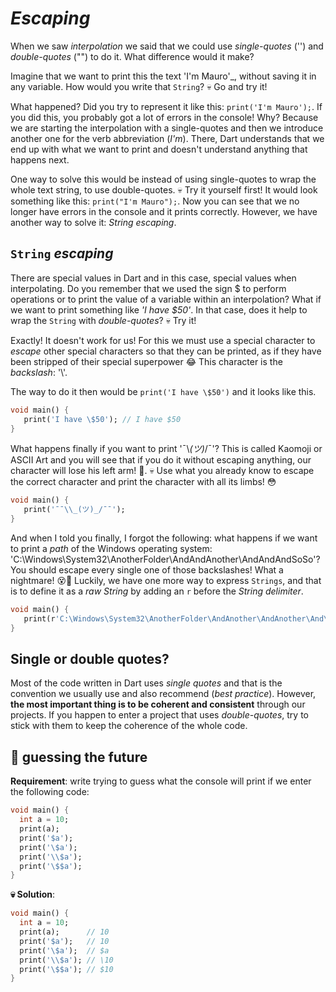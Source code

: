 # _Escaping_ 

When we saw _interpolation_ we said that we could use _single-quotes_ ('') and _double-quotes_ ("") to do it. What difference would it make?

Imagine that we want to print this the text 'I'm Mauro'_, without saving it in any variable. How would you write that `String`? 💀 Go and try it!

What happened? Did you try to represent it like this: `print('I'm Mauro');`. If you did this, you probably got a lot of errors in the console! Why? Because we are starting the interpolation with a single-quotes and then we introduce another one for the verb abbreviation (_I'm_). There, Dart understands that we end up with what we want to print and doesn't understand anything that happens next.

One way to solve this would be instead of using single-quotes to wrap the whole text string, to use double-quotes. 💀 Try it yourself first! It would look something like this: `print("I'm Mauro");`. 
Now you can see that we no longer have errors in the console and it prints correctly. However, we have another way to solve it: _String escaping_.

## `String` _escaping_ 

There are special values in Dart and in this case, special values when interpolating. Do you remember that we used the sign \$ to perform operations or to print the value of a variable within an interpolation? What if we want to print something like _'I have $50'_. In that case, does it help to wrap the `String` with _double-quotes_? 💀 Try it!

Exactly! It doesn't work for us! For this we must use a special character to _escape_ other special characters so that they can be printed, as if they have been stripped of their special superpower 😂 This character is the _backslash_: '\\'.

The way to do it then would be `print('I have \$50')` and it looks like this.

```dart
void main() {
   print('I have \$50'); // I have $50
}
```

What happens finally if you want to print '¯\\_(ツ)_/¯'? This is called Kaomoji or ASCII Art and you will see that if you do it without escaping anything, our character will lose his left arm! 🥶. 💀 Use what you already know to escape the correct character and print the character with all its limbs! 😳

```dart
void main() {
   print('¯¯\\_(ツ)_/¯¯');
}
```

And when I told you finally, I forgot the following: what happens if we want to print a _path_ of the Windows operating system: 'C:\Windows\System32\AnotherFolder\AndAndAnother\AndAndAndSoSo'? You should escape every single one of those backslashes! What a nightmare! 😵💫 Luckily, we have one more way to express `Strings`, and that is to define it as a _raw String_ by adding an `r` before the _String delimiter_.

```dart
void main() {
   print(r'C:\Windows\System32\AnotherFolder\AndAnother\AndAnother\And\So\On');
}
```

## Single or double quotes?

Most of the code written in Dart uses _single quotes_ and that is the convention we usually use and also recommend (_best practice_). However, __the most important thing is to be coherent and consistent__ through our projects. If you happen to enter a project that uses _double-quotes_, try to stick with them to keep the coherence of the whole code.

## 💪 guessing the future

__Requirement__: write trying to guess what the console will print if we enter the following code:

```dart
void main() {
  int a = 10;
  print(a);
  print('$a');
  print('\$a');
  print('\\$a');
  print('\$$a');
}
```

__💀 Solution__:

```dart
void main() {
  int a = 10;
  print(a);      // 10
  print('$a');   // 10
  print('\$a');  // $a
  print('\\$a'); // \10
  print('\$$a'); // $10
}
```
